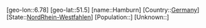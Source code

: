 ﻿---
location: [51.5,6.78]
type: City
tags:
- geo/City


SpocWebEntityId: 30743
isDeleted: false
confidential: public

---
[geo-lon::6.78]
[geo-lat::51.5]
[name::Hamburn]
[Country::[Germany](geo/Continent/Europe/Germany.md)]
[State::[NordRhein-Westfahlen](NordRhein-Westfahlen)]
[Population::]
[Unknown::]

